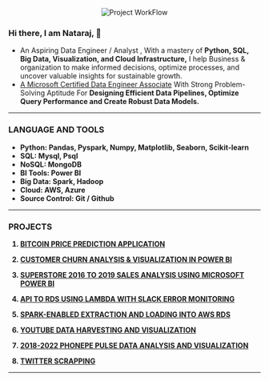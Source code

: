 <p align="center">
  <img src="https://github.com/pnraj/pnraj/assets/29162796/caa8785b-ec78-469c-bb00-73a43420ab0f" alt="Project WorkFlow">
</p>

<!--
**pnraj/pnraj** is a ✨ _special_ ✨ repository because its `README.md` (this file) appears on your GitHub profile.

Here are some ideas to get you started:

- 🔭 I’m currently working on ...
- 🌱 I’m currently learning ...
- 👯 I’m looking to collaborate on ...
- 🤔 I’m looking for help with ...
- 💬 Ask me about ...
- 📫 How to reach me: ...
- 😄 Pronouns: ...
- ⚡ Fun fact: ...
-->


### Hi there, I am Nataraj, 👋
- An Aspiring Data Engineer / Analyst </span>, With a mastery of <b> Python, SQL, Big Data, Visualization, and Cloud Infrastructure,</b> I help Business & organization to make informed decisions, optimize processes, and uncover valuable insights for sustainable growth.
- [A Microsoft Certified Data Engineer Associate](https://learn.microsoft.com/api/credentials/share/en-us/NatarajPalanivel-3700/DF6264D0E8285B6?sharingId=31B58FCDCABBCCA3) With Strong Problem-Solving Aptitude For <b> Designing Efficient Data Pipelines, Optimize Query Performance and Create Robust Data Models.


<hr></hr>

### LANGUAGE AND TOOLS

  - __Python:__ Pandas, Pyspark, Numpy, Matplotlib, Seaborn, Scikit-learn
  - __SQL:__ Mysql, Psql
  - __NoSQL:__ MongoDB
  - __BI Tools:__ Power BI
  - __Big Data:__ Spark, Hadoop
  - __Cloud:__ AWS, Azure
  - __Source Control:__ Git / Github

<hr></hr>

### PROJECTS

1. [BITCOIN PRICE PREDICTION APPLICATION](https://github.com/pnraj/Bitcoin-Price-Prediction-Application)

2. [CUSTOMER CHURN ANALYSIS & VISUALIZATION IN POWER BI](https://github.com/pnraj/Customer_Churn_Analysis)

3. [SUPERSTORE 2016 TO 2019 SALES ANALYSIS USING MICROSOFT POWER BI](https://github.com/pnraj/AZURE/tree/main/Sales%20Analysis%20Using%20Microsoft%20Power%20BI)

4. [API TO RDS USING LAMBDA WITH SLACK ERROR MONITORING](https://github.com/pnraj/Projects/tree/master/AWS%3A%20Bulk%20%26%20Near%20Real-Time%20Pipelines/API%20TO%20RDS%20USING%20LAMBDA%20WITH%20SLACK%20ERROR%20MONITORING)

5. [SPARK-ENABLED EXTRACTION AND LOADING INTO AWS RDS](https://github.com/pnraj/Projects/tree/master/AWS%3A%20Bulk%20%26%20Near%20Real-Time%20Pipelines/Spark-Enabled%20Extraction%20and%20Loading%20Into%20AWS%20RDS)

6. [YOUTUBE DATA HARVESTING AND VISUALIZATION](https://github.com/pnraj/Projects/tree/master/YouTube_Data_Harvesting_and_Warehousing)

7. [2018-2022 PHONEPE PULSE DATA ANALYSIS AND VISUALIZATION](https://github.com/pnraj/Projects/tree/master/Phonephe_Pulse)

8. [TWITTER SCRAPPING](https://github.com/pnraj/Twitter_scraping)
   
<hr></hr>
